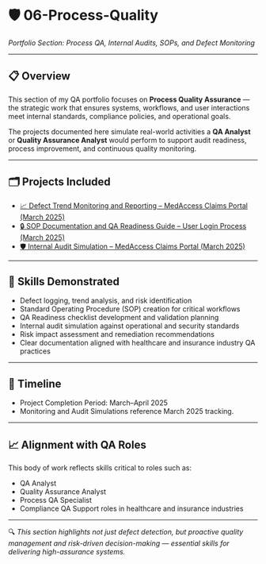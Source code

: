 # 🛡️ 06-Process-Quality
*Portfolio Section: Process QA, Internal Audits, SOPs, and Defect Monitoring*

---

## 📋 Overview

This section of my QA portfolio focuses on **Process Quality Assurance** — the strategic work that ensures systems, workflows, and user interactions meet internal standards, compliance policies, and operational goals.

The projects documented here simulate real-world activities a **QA Analyst** or **Quality Assurance Analyst** would perform to support audit readiness, process improvement, and continuous quality monitoring.

---

## 🗂️ Projects Included

- [📈 Defect Trend Monitoring and Reporting – MedAccess Claims Portal (March 2025)](01-defect-trend-monitoring/)
- [🔒 SOP Documentation and QA Readiness Guide – User Login Process (March 2025)](02-sop-qa-readiness/)
- [🛡️ Internal Audit Simulation – MedAccess Claims Portal (March 2025)](03-internal-audit-simulation/)

---

## 🎯 Skills Demonstrated

- Defect logging, trend analysis, and risk identification
- Standard Operating Procedure (SOP) creation for critical workflows
- QA Readiness checklist development and validation planning
- Internal audit simulation against operational and security standards
- Risk impact assessment and remediation recommendations
- Clear documentation aligned with healthcare and insurance industry QA practices

---

## 📅 Timeline

- Project Completion Period: March–April 2025
- Monitoring and Audit Simulations reference March 2025 tracking.

---

## 📈 Alignment with QA Roles

This body of work reflects skills critical to roles such as:

- QA Analyst
- Quality Assurance Analyst
- Process QA Specialist
- Compliance QA Support roles in healthcare and insurance industries

---

🔍 *This section highlights not just defect detection, but proactive quality management and risk-driven decision-making — essential skills for delivering high-assurance systems.*


